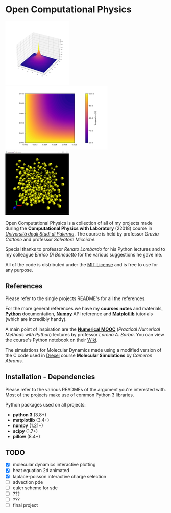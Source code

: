 # Open Computational Physics

<img src="laplace-poisson/images/single_charge.png" height="200"/> <img src="heat-equation/images/default.png" height="200"/> <img src="molecular-dynamics/images/md_animation.png" height="200"/>

Open Computational Physics is a collection of all of my projects made during the **Computational Physics with Laboratory** (22018) course in [*Università degli Studi di Palermo*](https://www.unipa.it/). The course is held by professor *Grazia Cottone* and professor *Salvatore Miccichè*.

Special thanks to professor *Renato Lombardo* for his Python lectures and to my colleague *Enrico Di Benedetto* for the various suggestions he gave me.

All of the code is distributed under the [MIT License](LICENSE.md) and is free to use for any purpose.

## References

Please refer to the single projects README's for all the references.

For the more general references we have my **courses notes** and materials, [**Python**](https://docs.python.org/3/) documentation, [**Numpy**](https://numpy.org/doc/stable/reference/) API reference and [**Matplotlib**](https://matplotlib.org/stable/tutorials/index.html) tutorials (which are incredibly handy).

A main point of inspiration are the [**Numerical MOOC**](https://github.com/numerical-mooc/numerical-mooc) (*Practical Numerical Methods with Python*) lectures by professor *Lorena A. Barba*. You can view the course's Python notebook on their [Wiki](https://github.com/numerical-mooc/numerical-mooc/wiki).

The simulations for Molecular Dynamics made using a modified version of the C code used in [Drexel](http://www.pages.drexel.edu/~cfa22/msim/node21.html) course **Molecular Simulations** by *Cameron Abrams*.

## Installation - Dependencies

Please refer to the various READMEs of the argument you're interested with. Most of the projects make use of common Python 3 libraries.

Python packages used on all projects:
  * **python 3** (3.8+)
  * **matplotlib** (3.4+)
  * **numpy** (1.21+)
  * **scipy** (1.7+)
  * **pillow** (8.4+)

## TODO

- [x] molecular dynamics interactive plotting
- [x] heat equation 2d animated
- [x] laplace-poisson interactive charge selection
- [ ] advection pde
- [ ] euler scheme for sde
- [ ] ???
- [ ] ???
- [ ] final project
